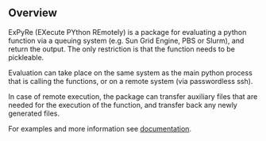 ## Overview

ExPyRe (EXecute PYthon REmotely) is a package for evaluating a python function via a queuing system (e.g. Sun Grid Engine, PBS or Slurm), and return the output. The only restriction is that the function needs to be pickleable. 

Evaluation can take place on the same system as the main python process
that is calling the functions, or on a remote system (via passwordless
ssh).

In case of remote execution, the package can transfer auxiliary files that are needed for the execution of the function, and transfer back any newly generated files. 

For examples and more information see [documentation](http://libatoms.github.io/ExPyRe). 
